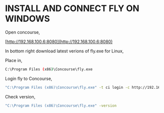 # INSTALL AND CONNECT FLY ON WINDOWS

Open concourse,

[http://192.168.100.6:8080](http://192.168.100.6:8080)

In bottom right download latest verions of fly.exe for Linux,

Place in,

```bash
C:\Program Files (x86)\Concourse\fly.exe
```

Login fly to Concourse,

```bash
"C:\Program Files (x86)\Concourse\fly.exe" -t ci login -c http://192.168.100.6:8080/
```

Check version,

```bash
"C:\Program Files (x86)\Concourse\fly.exe" -version
```
